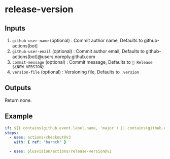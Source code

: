 # release-version

## Inputs

1. `github-user-name` (optional) : Commit author name, Defaults to github-actions[bot]
2. `github-user-email` (optional) : Commit author email, Defaults to github-actions[bot]@users.noreply.github.com
3. `commit-message` (optional) : Commit message, Defaults to `🎉 Release ${NEW_VERSION}`
4. `version-file` (optional) : Versioning file, Defaults to `.version`

## Outputs

Return none.

## Example

```yaml
if: ${{ contains(github.event.label.name, 'major') || contains(github.event.label.name, 'minor') || contains(github.event.label.name, 'patch') }}
steps:
  - uses: actions/checkout@v3
    with: { ref: "barnch" }

  - uses: plusvision/actions/release-version@v2
```
